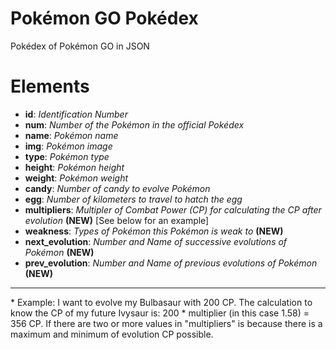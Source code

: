 # Pokémon GO Pokédex
Pokédex of Pokémon GO in JSON

# Elements
*   **id**: *Identification Number*
*   **num**: *Number of the Pokémon in the official Pokédex*
*   **name**: *Pokémon name*
*   **img**: *Pokémon image*
*   **type**: *Pokémon type*
*   **height**: *Pokémon height*
*   **weight**: *Pokémon weight*
*   **candy**: *Number of candy to evolve Pokémon*
*   **egg**: *Number of kilometers to travel to hatch the egg*
*   **multipliers**: *Multipler of Combat Power (CP) for calculating the CP after evolution* **(NEW)**  [See below for an example]
*   **weakness**: *Types of Pokémon this Pokémon is weak to* **(NEW)**
*   **next_evolution**: *Number and Name of successive evolutions of Pokémon* **(NEW)**
*   **prev_evolution**: *Number and Name of previous evolutions of Pokémon* **(NEW)**

<hr>

\* Example: I want to evolve my Bulbasaur with 200 CP. The calculation to know the CP of my future Ivysaur is: 200 * multiplier (in this case 1.58) = 356 CP. 
If there are two or more values in "multipliers" is because there is a maximum and minimum of evolution CP possible.
